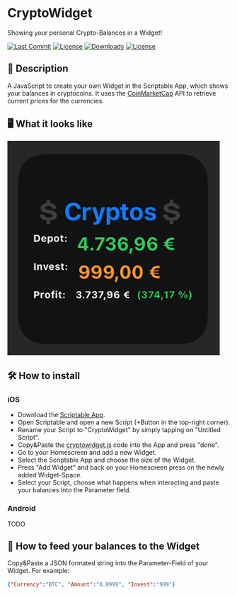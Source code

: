 # CryptoWidget
Showing your personal Crypto-Balances in a Widget!

[![Last Commit](https://img.shields.io/github/last-commit/martlgap/CryptoWidget)](https://img.shields.io/github/last-commit/martlgap/CryptoWidget)
[![License](https://img.shields.io/badge/license-CC0-blue)](https://img.shields.io/badge/license-CC0-blue)
[![Downloads](https://img.shields.io/github/downloads/Martlgap/CryptoWidget/total)](https://img.shields.io/github/downloads/Martlgap/CryptoWidget/total)
[![License](https://img.shields.io/badge/plugin-scriptable-blue)](https://img.shields.io/badge/plugin-scriptable-blue)

## 📗 Description
A JavaScript to create your own Widget in the Scriptable App, which shows your balances in cryptocoins. It uses the [CoinMarketCap](https://coinmarketcap.com) API to retrieve current prices for the currencies. 

## 🖥 What it looks like
![Example Image](./widget_preview.png)

## 🛠 How to install
### iOS
- Download the [Scriptable App](https://apps.apple.com/de/app/scriptable/id1405459188).
- Open Scriptable and open a new Script (+Button in the top-right corner).
- Rename your Script to "CryptoWidget" by simply tapping on "Untitled Script".
- Copy&Paste the [cryptowidget.js](https://raw.githubusercontent.com/Martlgap/CryptoWidget/main/cryptowidget.js) code into the App and press "done".
- Go to your Homescreen and add a new Widget.
- Select the Scriptable App and choose the size of the Widget.
- Press "Add Widget" and back on your Homescreen press on the newly added Widget-Space.
- Select your Script, choose what happens when interacting and paste your balances into the Parameter field.

### Android
TODO

## 🍼 How to feed your balances to the Widget
Copy&Paste a JSON formated string into the Parameter-Field of your Widget.
For example:
```json
{"Currency":"BTC", "Amount":"0.0999", "Invest":"999"}
```
